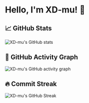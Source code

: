 # Hello, I'm XD-mu! 👋

## 📈 GitHub Stats

![XD-mu's GitHub stats](https://github-readme-stats.vercel.app/api?username=XD-mu&show_icons=true&theme=radical)

## 🌟 GitHub Activity Graph

![XD-mu's GitHub activity graph](https://activity-graph.herokuapp.com/graph?username=XD-mu&bg_color=000000&color=ffffff&line=ff0000&point=ffffff&area=true&hide_border=true)

## 🔥 Commit Streak

![XD-mu's GitHub Streak](https://github-readme-streak-stats.herokuapp.com/?user=XD-mu&theme=dark)
